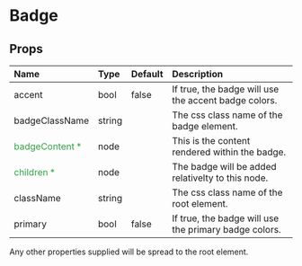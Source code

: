 Badge
=====



Props
-----

| Name | Type | Default | Description |
|:-----|:-----|:--------|:------------|
| accent | bool | false | If true, the badge will use the accent badge colors. |
| badgeClassName | string |  | The css class name of the badge element. |
| <span style="color: #31a148">badgeContent *</span> | node |  | This is the content rendered within the badge. |
| <span style="color: #31a148">children *</span> | node |  | The badge will be added relativelty to this node. |
| className | string |  | The css class name of the root element. |
| primary | bool | false | If true, the badge will use the primary badge colors. |

Any other properties supplied will be spread to the root element.
